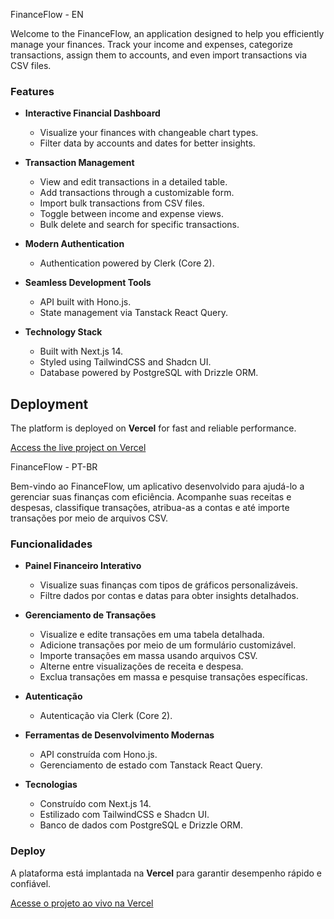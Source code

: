 FinanceFlow - EN

Welcome to the FinanceFlow, an application designed to help you efficiently manage your finances. Track your income and expenses, categorize transactions, assign them to accounts, and even import transactions via CSV files.

### Features  

- **Interactive Financial Dashboard**  
  - Visualize your finances with changeable chart types.  
  - Filter data by accounts and dates for better insights.  

- **Transaction Management**  
  - View and edit transactions in a detailed table.  
  - Add transactions through a customizable form.  
  - Import bulk transactions from CSV files.  
  - Toggle between income and expense views.  
  - Bulk delete and search for specific transactions.  

- **Modern Authentication**  
  - Authentication powered by Clerk (Core 2).  

- **Seamless Development Tools**  
  - API built with Hono.js.  
  - State management via Tanstack React Query.  

- **Technology Stack**  
  - Built with Next.js 14.  
  - Styled using TailwindCSS and Shadcn UI.  
  - Database powered by PostgreSQL with Drizzle ORM.  

## Deployment  

The platform is deployed on **Vercel** for fast and reliable performance.  

[Access the live project on Vercel](https://finance-flow-puce.vercel.app/)  

FinanceFlow - PT-BR

Bem-vindo ao FinanceFlow, um aplicativo desenvolvido para ajudá-lo a gerenciar suas finanças com eficiência. Acompanhe suas receitas e despesas, classifique transações, atribua-as a contas e até importe transações por meio de arquivos CSV.

### Funcionalidades  

- **Painel Financeiro Interativo**  
  - Visualize suas finanças com tipos de gráficos personalizáveis.  
  - Filtre dados por contas e datas para obter insights detalhados.  

- **Gerenciamento de Transações**  
  - Visualize e edite transações em uma tabela detalhada.  
  - Adicione transações por meio de um formulário customizável.  
  - Importe transações em massa usando arquivos CSV.  
  - Alterne entre visualizações de receita e despesa.  
  - Exclua transações em massa e pesquise transações específicas.  

- **Autenticação**  
  - Autenticação via Clerk (Core 2).  

- **Ferramentas de Desenvolvimento Modernas**  
  - API construída com Hono.js.  
  - Gerenciamento de estado com Tanstack React Query.  

- **Tecnologias**  
  - Construído com Next.js 14.  
  - Estilizado com TailwindCSS e Shadcn UI.  
  - Banco de dados com PostgreSQL e Drizzle ORM.  

### Deploy  

A plataforma está implantada na **Vercel** para garantir desempenho rápido e confiável.  

[Acesse o projeto ao vivo na Vercel](https://finance-flow-puce.vercel.app/) 

